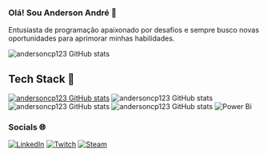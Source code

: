 ### Olá! Sou Anderson André 👋

Entusiasta de programação apaixonado por desafios e sempre busco novas oportunidades para aprimorar minhas habilidades.

![andersoncp123 GitHub stats](https://github-readme-stats.vercel.app/api?username=andersoncp123&show_icons=true&theme=transparent&border_color=000000&rank_icon=github&include_all_commits=true&hide=contribs)


## Tech Stack 🚀
[![andersoncp123 GitHub stats](https://img.shields.io/badge/Python-3776AB?style=for-the-badge&logo=python&logoColor=white)](https://github.com/andersoncp123/Beecrowd)
![andersoncp123 GitHub stats](https://img.shields.io/badge/Java-ED8B00?style=for-the-badge&logo=openjdk&logoColor=white)
![andersoncp123 GitHub stats](https://img.shields.io/badge/R-276DC3?style=for-the-badge&logo=r&logoColor=white)
![andersoncp123 GitHub stats](https://img.shields.io/badge/C-00599C?style=for-the-badge&logo=c&logoColor=white)
![Power Bi](https://img.shields.io/badge/power_bi-F2C811?style=for-the-badge&logo=powerbi&logoColor=black)

### Socials 🌐
[![LinkedIn](https://img.shields.io/badge/linkedin-%230077B5.svg?style=for-the-badge&logo=linkedin&logoColor=white)](https://www.linkedin.com/in/anderson-andr%C3%A9-aa7a43249/)
[![Twitch](https://img.shields.io/badge/Twitch-%239146FF.svg?style=for-the-badge&logo=Twitch&logoColor=white)](https://www.twitch.tv/andersoncp123)
[![Steam](https://img.shields.io/badge/steam-%23000000.svg?style=for-the-badge&logo=steam&logoColor=white)](https://steamcommunity.com/id/andersoncp123/)
